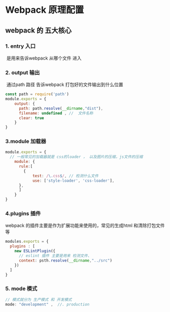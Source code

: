 # Webpack 原理配置

## webpack 的 五大核心

### 1. entry  入口

​	是用来告诉webpack 从哪个文件 进入 

### 2. output 输出 

​	通过path 路径 告诉webpack 打包好的文件输出到什么位置

```js
const path = require('path')
module.exports = {
  	output: {
      path: path.resolve(__dirname,"dist"),
      filename: undefined , //  文件名称
      clear: true
    }
}

```

### 3.module  加载器

```js
module.exports = {
  // 一般常见的加载器就是 css的loader ， 以及图片的压缩，js文件的压缩
  	module: {
      rule:[
        {
        	test: /\.css$/, // 检测什么文件
        	use: ['style-loader', 'css-loader'],
      },
      ]
    }
}
```

### 4.plugins  插件

webpack 的插件主要是作为扩展功能来使用的，常见的生成html 和清除打包文件等

```js
modules.exports = {
  plugins : [
    new ESLintPlugin({
      // eslint 插件 主要是用来 检测文件、
      context: psth.resolve(__dirname,"../src")
    })
  ]
}
```

### 5. mode 模式

```js
// 模式就分为 生产模式 和 开发模式
mode: "development" ,  //. production
```





































